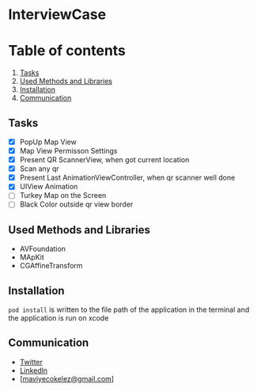 # InterviewCase

# Table of contents
1. [Tasks](#Tasks)
2. [Used Methods and Libraries](#UsedMethodsandLibraries)
3. [Installation](#Installation)
4. [Communication](#Communication)

## Tasks<a name="Tasks"></a>
- [x] PopUp Map View
- [x] Map View Permisson Settings
- [x] Present QR ScannerView, when got current location
- [x] Scan any qr 
- [x] Present Last AnimationViewController, when qr scanner well done
- [x] UIView Animation
- [ ] Turkey Map on the Screen
- [ ] Black Color outside qr view border

## Used Methods and Libraries<a name="UsedMethodsandLibraries"></a>
- AVFoundation
- MApKit
- CGAffineTransform


## Installation <a name="Installation"></a>
`pod install` is written to the file path of the application in the terminal and the application is run on xcode


## Communication <a name="Communication"></a>
- [Twitter](https://twitter.com/mavicokelez)
- [Linkedln](https://www.linkedin.com/in/maviyecokelez/)
- [maviyecokelez@gmail.com]
